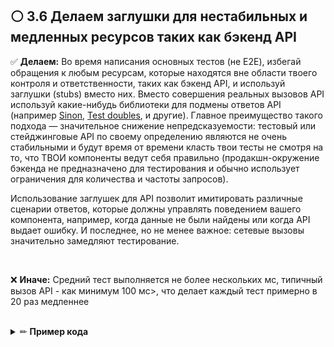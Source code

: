 ## ⚪ ️ 3.6 Делаем заглушки для нестабильных и медленных ресурсов таких как бэкенд API

✅ **Делаем:** Во время написания основных тестов (не E2E), избегай обращения к любым ресурсам, которые находятся вне области твоего контроля и ответственности, таких как бэкенд API, и используй заглушки (stubs) вместо них. Вместо совершения реальных вызовов API используй какие-нибудь библиотеки для подмены ответов API (например [Sinon](https://sinonjs.org/), [Test doubles](https://www.npmjs.com/package/testdouble), и другие). Главное преимущество такого подхода — значительное снижение непредсказуемости: тестовый или стейджинговые API по своему определению являются не очень стабильными и будут время от времени класть твои тесты не смотря на то, что ТВОИ компоненты ведут себя правильно (продакшн-окружение бэкенда не предназначено для тестирования и обычно использует ограничения для количества и частоты запросов).

Использование заглушек для API позволит имитировать различные сценарии ответов, которые должны управлять поведением вашего компонента, например, когда данные не были найдены или когда API выдает ошибку. И последнее, но не менее важное: сетевые вызовы значительно замедляют тестирование.

<br/>

❌ **Иначе:** Средний тест выполняется не более нескольких мс, типичный вызов API - как минимум 100 мс>, что делает каждый тест примерно в 20 раз медленнее

<br/>

<details><summary>✏ <b>Пример кода</b></summary>

<br/>

### 👏 Правильно: Заглушка или перехват обращение к API

![](https://img.shields.io/badge/🔧%20Example%20using%20React-blue.svg "Examples with React") ![](https://img.shields.io/badge/🔧%20Example%20using%20Jest-blue.svg "Examples with react-testing-library")

```javascript
// тестируемый компонент
export default function ProductsList() {
  const [products, setProducts] = useState(false);

  const fetchProducts = async () => {
    const products = await axios.get("api/products");
    setProducts(products);
  };

  useEffect(() => {
    fetchProducts();
  }, []);

  return products ? (
    <div>{products}</div>
  ) : (
    <div data-testid="no-products-message">Нет товаров</div>
  );
}

// тест
test("When no products exist, show the appropriate message", () => {
  // Состояние
  nock("api").get(`/products`).reply(404);

  // Действие
  const { getByTestId } = render(<ProductsList />);

  // Утверждение
  expect(getByTestId("no-products-message")).toBeTruthy();
});
```

</details>

<br/>
